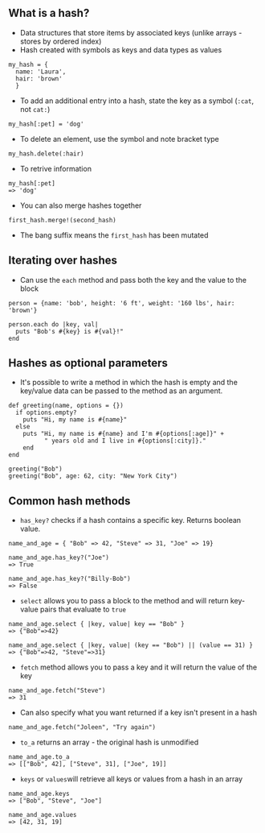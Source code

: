 ## What is a hash?
* Data structures that store items by associated keys (unlike arrays - stores by ordered index)
* Hash created with symbols as keys and data types as values
```
my_hash = {
  name: 'Laura',
  hair: 'brown'
  }
```

* To add an additional entry into a hash, state the key as a symbol (`:cat`, not `cat:`)
```
my_hash[:pet] = 'dog'
```
* To delete an element, use the symbol and note bracket type
```
my_hash.delete(:hair)
```
* To retrive information
```
my_hash[:pet]
=> 'dog'
```
* You can also merge hashes together
```
first_hash.merge!(second_hash)
```
* The bang suffix means the `first_hash` has been mutated

## Iterating over hashes
* Can use the `each` method and pass both the key and the value to the block
```
person = {name: 'bob', height: '6 ft', weight: '160 lbs', hair: 'brown'}

person.each do |key, val|
  puts "Bob's #{key} is #{val}!"
end
```
## Hashes as optional parameters
* It's possible to write a method in which the hash is empty and the key/value data can be passed to the method as an argument.
```
def greeting(name, options = {})
  if options.empty?
    puts "Hi, my name is #{name}"
  else
    puts "Hi, my name is #{name} and I'm #{options[:age]}" +
          " years old and I live in #{options[:city]}."
    end
end

greeting("Bob")
greeting("Bob", age: 62, city: "New York City")
```

## Common hash methods
* `has_key?` checks if a hash contains a specific key. Returns boolean value.
```
name_and_age = { "Bob" => 42, "Steve" => 31, "Joe" => 19}

name_and_age.has_key?("Joe")
=> True

name_and_age.has_key?("Billy-Bob")
=> False
```
* `select` allows you to pass a block to the method and will return key-value pairs that evaluate to `true`
```
name_and_age.select { |key, value| key == "Bob" }
=> {"Bob"=>42}

name_and_age.select { |key, value| (key == "Bob") || (value == 31) }
=> {"Bob"=>42, "Steve"=>31}
```
* `fetch` method allows you to pass a key and it will return the value of the key
```
name_and_age.fetch("Steve")
=> 31
```
* Can also specify what you want returned if a key isn't present in a hash
```
name_and_age.fetch("Joleen", "Try again")
```
* `to_a` returns an array - the original hash is unmodified
```
name_and_age.to_a
=> [["Bob", 42], ["Steve", 31], ["Joe", 19]]
```
* `keys` or `values`will retrieve all keys or values from a hash in an array
```
name_and_age.keys
=> ["Bob", "Steve", "Joe"]

name_and_age.values
=> [42, 31, 19]
```
